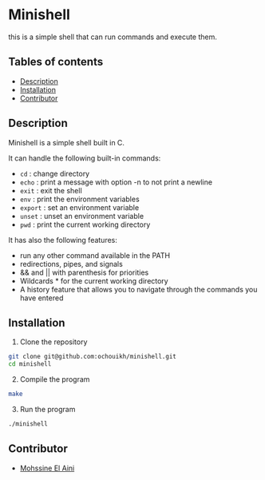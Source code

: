 # Minishell
this is a simple shell that can run commands and execute them.

## Tables of contents
- [Description](#description)
- [Installation](#installation)
- [Contributor](#contributor)


## Description
Minishell is a simple shell built in C.

It can handle the following built-in commands:
- `cd` : change directory
- `echo` : print a message with option -n to not print a newline
- `exit` : exit the shell
- `env` : print the environment variables
- `export` : set an environment variable
- `unset` : unset an environment variable
- `pwd` : print the current working directory

It has also the following features:
- run any other command available in the PATH
- redirections, pipes, and signals
-  && and || with parenthesis for priorities
- Wildcards * for the current working directory
- A history feature that allows you to navigate through the commands you have entered

## Installation
1. Clone the repository
```bash
git clone git@github.com:ochouikh/minishell.git
cd minishell
```
2. Compile the program
```bash
make
```
3. Run the program
```bash
./minishell
```

## Contributor
* [Mohssine El Aini](https://github.com/mel-aini)
